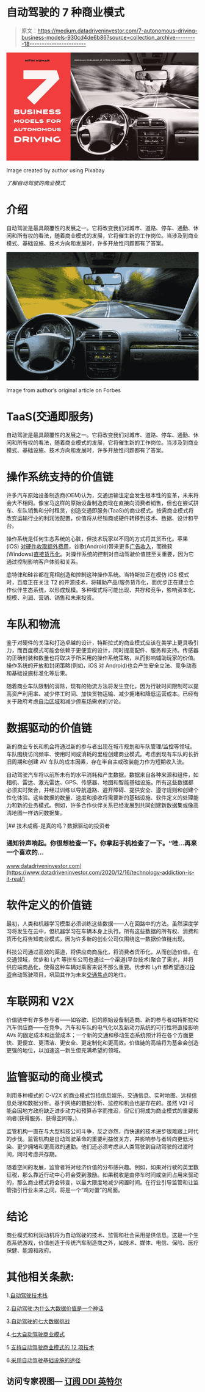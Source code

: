 # 自动驾驶的 7 种商业模式

> 原文：<https://medium.datadriveninvestor.com/7-autonomous-driving-business-models-930cd4de6b86?source=collection_archive---------18----------------------->

![](img/6a654ba6b62edc9f9aed68fb38b5fbe2.png)

Image created by author using Pixabay

*了解自动驾驶的商业模式*

# 介绍

自动驾驶是最具颠覆性的发展之一。它将改变我们对城市、道路、停车、通勤、休闲和所有权的看法，随着商业模式的发展，它将催生新的工作岗位。当涉及到商业模式、基础设施、技术方向和发展时，许多开放性问题都有了答案。

![](img/629e0e3fe7ef28973b933d29ddd285eb.png)

Image from author’s original article on Forbes

# **TaaS(交通即服务)**

自动驾驶是最具颠覆性的发展之一。它将改变我们对城市、道路、停车、通勤、休闲和所有权的看法，随着商业模式的发展，它将催生新的工作岗位。当涉及到商业模式、基础设施、技术方向和发展时，许多开放性问题都有了答案。

# **操作系统支持的价值链**

许多汽车原始设备制造商(OEM)认为，交通运输注定会发生根本性的变革，未来将会大不相同。像宝马这样的原始设备制造商现在直接向消费者销售，但也在尝试拼车、车队销售和分时租赁，创造交通即服务(TaaS)的商业模式。按需商业模式将改变运输行业的利润池配置，价值将从经销商或硬件转移到技术、数据、设计和平台。

操作系统是任何生态系统的心脏，但技术玩家以不同的方式将其货币化。苹果(iOS) [对硬件收取额外费用](https://www.businessinsider.com/why-apple-products-are-so-expensive-iphone-macbook-2019-11)，谷歌(Android)带来更多[广告收入](https://venturebeat.com/2020/02/12/liftoff-2020-may-be-the-year-android-ad-revenue-eclipses-ios/)，而微软(Windows)[直接货币化](https://www.zdnet.com/article/running-windows-10-heres-how-microsoft-plans-to-milk-more-profits-out-of-its-cash-cow/)。对操作系统的控制对自动驾驶价值链至关重要，因为它通过控制影响客户体验和关系。

底特律和硅谷都在竞相创造和控制这种操作系统。当特斯拉正在模仿 iOS 模式时，百度正在关注 T2 的开源技术，将辅助产品/服务货币化，而优步正在建立合作伙伴生态系统，以形成规模。多种模式将可能出现、共存和竞争，影响资本化、规模、利润、营销、销售和未来投资。

# **车队和物流**

鉴于对硬件的关注和打造卓越的设计，特斯拉式的商业模式应该在美学上更具吸引力，而百度模式可能会依赖于更便宜的设计，同时提高配件、服务和支持。传感器的正确封装和数量也将取决于所采用的操作系统策略，从而影响辅助玩家的价值。操作系统的开放和封闭策略(例如，iOS 对 Android)也会产生安全立法、竞争动态和基础设施标准化等后果。

随着商业车队限制的消除，现有的物流方法将发生变化，因为行驶时间限制可以提高资产利用率、减少停工时间、加快货物运输、减少拥堵和降低运营成本。已经有关于政府考虑[自治区域](https://www.zdnet.com/article/the-obstacles-to-autonomous-vehicles-liability-societal-acceptance-and-disaster-stories/)和减少[停车场](https://techcrunch.com/2018/08/02/will-self-driving-cars-kill-parking/)需求的讨论。

# **数据驱动的价值链**

新的商业专长和机会将通过新的参与者出现在城市规划和车队管理/监控等领域。车队围绕访问频率、使用时间或消耗的里程创建商业模式。考虑到现有车队的长折旧周期和创建 AV 车队的成本因素，存在半自主或改装能力作为短期收入流。

自动驾驶汽车将以前所未有的水平消耗和产生数据。数据来自各种来源和组件，如相机、雷达、激光雷达、GPS、传感器、地图和智能基础设施。所有这些数据都必须实时聚合，并经过训练以导航道路、避开障碍、提供安全、遵守规则和创建个性化体验。这些数据的数量、速度和接收将需要新的基础设施、软件定义的处理能力和新的业务模式。例如，许多合作伙伴关系已经发展到共同创建新数据集或像高清地图一样访问数据集。

[](https://www.datadriveninvestor.com/2020/12/16/technology-addiction-is-it-real/) [## 技术成瘾-是真的吗？数据驱动的投资者

### 通知铃声响起。你很想检查一下。你拿起手机检查了一下。“哇...再来一个喜欢的…

www.datadriveninvestor.com](https://www.datadriveninvestor.com/2020/12/16/technology-addiction-is-it-real/) 

# **软件定义的价值链**

最初，人类和机器学习模型必须训练这些数据——人在回路中的方法。虽然深度学习将发生在云中，但机器学习在车辆本身上执行。所有这些数据的所有权、消费和货币化将告知商业模式，因为许多新的创业公司仅围绕这一数据价值链出现。

科技公司通过高效的渠道，将供应商商品化，将消费者货币化，从而创造价值。在交通领域，优步和 Lyft 等拼车公司也通过一个渠道(平台技术)聚合了需求，并将供应端商品化，使得这种车辆对乘客来说不那么重要。优步和 Lyft 都希望通过[投资](https://www.cnbc.com/2019/11/05/lyft-is-developing-self-driving-cars-at-its-level-5-lab-in-palo-alto.html)自动驾驶项目，巩固其作为未来[交通焦点](https://www.cnbc.com/2020/01/28/ubers-self-driving-cars-are-a-key-to-its-path-to-profitability.html)的地位。

# **车联网和 V2X**

价值链中有许多参与者——如谷歌、旧的原始设备制造商、新的参与者如特斯拉和汽车供应商——在竞争。汽车和车队的电气化以及新动力系统的可行性将直接影响 AVs 的固定成本和运营成本；一个新的交通和移动生态系统预计将在各个方面更快、更便宜、更清洁、更安全、更定制化和更高效。价值链的高端将为基金会创造更强的地位，以加速这一新生但充满希望的领域。

# **监管驱动的商业模式**

利用多种模式的 C-V2X 的商业模式包括信息娱乐、交通信息、实时地图、远程信息处理和数据分析。基于网络的数据分析、监控和机会也是存在的。虽然 V2I 可能会因地方政府缺乏进步动力和预算赤字而推迟，但它们将成为商业模式的重要影响者(获得服务、获得空间等。).

监管机构一直在与大型科技公司斗争，反之亦然，而快速的技术进步很难跟上时代的步伐。监管机构是自动驾驶革命的重要利益攸关方，并影响参与者转向更低污染、更少拥堵和更高效的通勤。他们还必须考虑从人类驾驶到自动驾驶的过渡时间，同时考虑共存期。

随着空间的发展，监管者将对经济价值的分布感兴趣。例如，如果对行驶的英里数征税，那么靠近行动中心将会受到激励。如果税收是由停车时间或空间占用来驱动的，那么商业模式将会转变，以最大限度地减少闲置时间。在行业引导监管和让监管指引行业未来之间，将是一个“鸡对蛋”的局面。

# **结论**

商业模式和利润动机将为自动驾驶的技术、监管和社会采用提供信息。这是一个生态系统游戏，价值创造于传统汽车制造商之外，如技术、媒体、电信、保险、医疗保健、能源和政府。

# 其他相关条款:

1.[自动驾驶技术栈](https://medium.com/predict/the-autonomous-driving-technology-stack-f0b53ab08f99)

2.[自动驾驶:为什么大数据价值是一个神话](https://medium.com/datadriveninvestor/autonomous-driving-why-big-data-value-is-a-myth-584427b50f05)

3.[自动驾驶的七大数据挑战](https://medium.com/datadriveninvestor/7-data-challenges-in-autonomous-driving-e21d05dacc3a)

4.[七大自动驾驶商业模式](https://medium.com/datadriveninvestor/7-autonomous-driving-business-models-930cd4de6b86)

5.[支持自动驾驶商业模式的 12 项技术](https://medium.com/datadriveninvestor/12-technologies-enabling-autonomous-driving-business-models-33088ba89474)

6.[采用自动驾驶基础设施的途径](https://medium.com/the-innovation/pathways-to-adoption-for-autonomous-driving-infrastructure-676438a7aaa3)

## 访问专家视图— [订阅 DDI 英特尔](https://datadriveninvestor.com/ddi-intel)